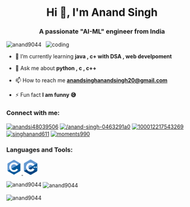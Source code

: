 <h1 align="center">Hi 👋, I'm Anand Singh</h1>
<h3 align="center">A passionate "AI-ML" engineer from India</h3>
<img align="right" alt="coding" width="400" src="https://user- images.githubusercontent.com/55389276/140866485-8fb1c876-9a8f-4d6a-98dc-08c4981eaf70.gif">
<p align="left"> <img src="https://komarev.com/ghpvc/?username=anand9044&label=Profile%20views&color=0e75b6&style=flat" alt="anand9044" /> </p>

- 🌱 I’m currently learning **java , c+ with DSA , web develpoment**

- 💬 Ask me about **python , c , c++**

- 📫 How to reach me **anandsinghanandsingh20@gmail.com**

- ⚡ Fun fact **I am funny 😅**

<h3 align="left">Connect with me:</h3>
<p align="left">
<a href="https://twitter.com/anandsi48039506" target="blank"><img align="center" src="https://raw.githubusercontent.com/rahuldkjain/github-profile-readme-generator/master/src/images/icons/Social/twitter.svg" alt="anandsi48039506" height="30" width="40" /></a>
<a href="https://linkedin.com/in//anand-singh-0463291a0" target="blank"><img align="center" src="https://raw.githubusercontent.com/rahuldkjain/github-profile-readme-generator/master/src/images/icons/Social/linked-in-alt.svg" alt="/anand-singh-0463291a0" height="30" width="40" /></a>
<a href="https://fb.com/100012217543269" target="blank"><img align="center" src="https://raw.githubusercontent.com/rahuldkjain/github-profile-readme-generator/master/src/images/icons/Social/facebook.svg" alt="100012217543269" height="30" width="40" /></a>
<a href="https://instagram.com/singhanand611" target="blank"><img align="center" src="https://raw.githubusercontent.com/rahuldkjain/github-profile-readme-generator/master/src/images/icons/Social/instagram.svg" alt="singhanand611" height="30" width="40" /></a>
<a href="https://www.youtube.com/c/moments990" target="blank"><img align="center" src="https://raw.githubusercontent.com/rahuldkjain/github-profile-readme-generator/master/src/images/icons/Social/youtube.svg" alt="moments990" height="30" width="40" /></a>
</p>

<h3 align="left">Languages and Tools:</h3>
<p align="left"> <a href="https://www.cprogramming.com/" target="_blank" rel="noreferrer"> <img src="https://raw.githubusercontent.com/devicons/devicon/master/icons/c/c-original.svg" alt="c" width="40" height="40"/> </a> <a href="https://www.w3schools.com/cpp/" target="_blank" rel="noreferrer"> <img src="https://raw.githubusercontent.com/devicons/devicon/master/icons/cplusplus/cplusplus-original.svg" alt="cplusplus" width="40" height="40"/> </a> </p>

<p><img align="left" src="https://github-readme-stats.vercel.app/api/top-langs?username=anand9044&show_icons=true&locale=en&layout=compact" alt="anand9044" /></p>

<p>&nbsp;<img align="center" src="https://github-readme-stats.vercel.app/api?username=anand9044&show_icons=true&locale=en" alt="anand9044" /></p>

<p><img align="center" src="https://github-readme-streak-stats.herokuapp.com/?user=anand9044&" alt="anand9044" /></p>
